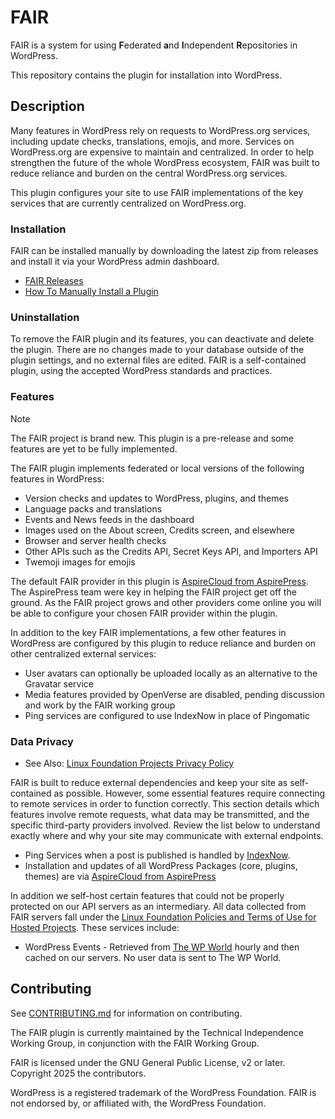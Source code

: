 # FAIR

FAIR is a system for using **F**ederated **a**nd **I**ndependent **R**epositories in WordPress.

This repository contains the plugin for installation into WordPress.

## Description

Many features in WordPress rely on requests to WordPress.org services, including update checks, translations, emojis, and more. Services on WordPress.org are expensive to maintain and centralized. In order to help strengthen the future of the whole WordPress ecosystem, FAIR was built to reduce reliance and burden on the central WordPress.org services.

This plugin configures your site to use FAIR implementations of the key services that are currently centralized on WordPress.org.

### Installation

FAIR can be installed manually by downloading the latest zip from releases and install it via your WordPress admin dashboard.

* [FAIR Releases](https://github.com/fairpm/fair-plugin/releases)
* [How To Manually Install a Plugin](https://wordpress.org/documentation/article/manage-plugins/#manual-plugin-installation-1)

### Uninstallation

To remove the FAIR plugin and its features, you can deactivate and delete the plugin. There are no changes made to your database outside of the plugin settings, and no external files are edited. FAIR is a self-contained plugin, using the accepted WordPress standards and practices.

### Features

> [!NOTE]
> The FAIR project is brand new. This plugin is a pre-release and some features are yet to be fully implemented.

The FAIR plugin implements federated or local versions of the following features in WordPress:

* Version checks and updates to WordPress, plugins, and themes
* Language packs and translations
* Events and News feeds in the dashboard
* Images used on the About screen, Credits screen, and elsewhere
* Browser and server health checks
* Other APIs such as the Credits API, Secret Keys API, and Importers API
* Twemoji images for emojis

The default FAIR provider in this plugin is [AspireCloud from AspirePress](https://aspirepress.org/). The AspirePress team were key in helping the FAIR project get off the ground. As the FAIR project grows and other providers come online you will be able to configure your chosen FAIR provider within the plugin.

In addition to the key FAIR implementations, a few other features in WordPress are configured by this plugin to reduce reliance and burden on other centralized external services:

* User avatars can optionally be uploaded locally as an alternative to the Gravatar service
* Media features provided by OpenVerse are disabled, pending discussion and work by the FAIR working group
* Ping services are configured to use IndexNow in place of Pingomatic

### Data Privacy

* See Also: [Linux Foundation Projects Privacy Policy](https://lfprojects.org/policies/privacy-policy/)

FAIR is built to reduce external dependencies and keep your site as self-contained as possible. However, some essential features require connecting to remote services in order to function correctly. This section details which features involve remote requests, what data may be transmitted, and the specific third-party providers involved. Review the list below to understand exactly where and why your site may communicate with external endpoints.

* Ping Services when a post is published is handled by [IndexNow](https://www.indexnow.org).
* Installation and updates of all WordPress Packages (core, plugins, themes) are via [AspireCloud from AspirePress](https://aspirepress.org/)

In addition we self-host certain features that could not be properly protected on our API servers as an intermediary. All data collected from FAIR servers fall under the [Linux Foundation Policies and Terms of Use for Hosted Projects](https://lfprojects.org/policies/hosted-project-tools-terms-of-use/). These services include:

* WordPress Events - Retrieved from [The WP World](https://thewp.world) hourly and then cached on our servers. No user data is sent to The WP World.

## Contributing

See [CONTRIBUTING.md](./CONTRIBUTING.md) for information on contributing.

The FAIR plugin is currently maintained by the Technical Independence Working Group, in conjunction with the FAIR Working Group.

FAIR is licensed under the GNU General Public License, v2 or later. Copyright 2025 the contributors.

WordPress is a registered trademark of the WordPress Foundation. FAIR is not endorsed by, or affiliated with, the WordPress Foundation.
